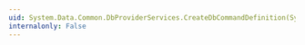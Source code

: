 ```yaml
---
uid: System.Data.Common.DbProviderServices.CreateDbCommandDefinition(System.Data.Common.DbProviderManifest,System.Data.Common.CommandTrees.DbCommandTree)
internalonly: False
---
```

